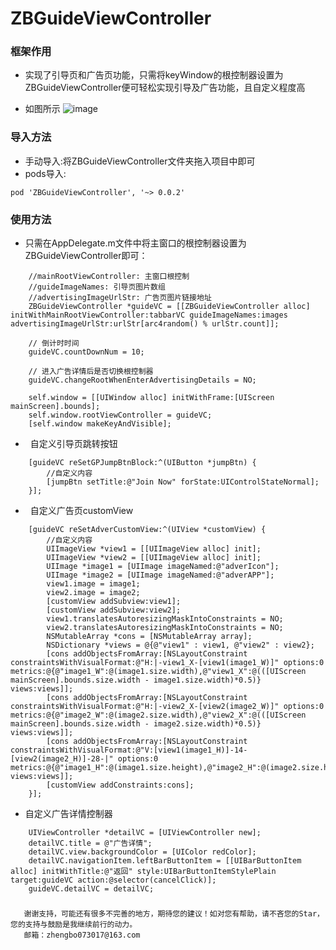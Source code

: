 # ZBGuideViewController

### 框架作用
* 实现了引导页和广告页功能，只需将keyWindow的根控制器设置为ZBGuideViewController便可轻松实现引导及广告功能，且自定义程度高

* 如图所示
![image](https://github.com/AnswerXu/ZBGuideViewControllerDemo/blob/master/ReadImages/guide.gif)


### 导入方法
* 手动导入:将ZBGuideViewController文件夹拖入项目中即可
* pods导入:
 ```
 pod 'ZBGuideViewController', '~> 0.0.2'
 ```

### 使用方法
*   只需在AppDelegate.m文件中将主窗口的根控制器设置为ZBGuideViewController即可：
```Objc 
    //mainRootViewController: 主窗口根控制
    //guideImageNames: 引导页图片数组
    //advertisingImageUrlStr: 广告页图片链接地址
    ZBGuideViewController *guideVC = [[ZBGuideViewController alloc] initWithMainRootViewController:tabbarVC guideImageNames:images advertisingImageUrlStr:urlStr[arc4random() % urlStr.count]];
    
    // 倒计时时间
    guideVC.countDownNum = 10;
    
    // 进入广告详情后是否切换根控制器
    guideVC.changeRootWhenEnterAdvertisingDetails = NO;

    self.window = [[UIWindow alloc] initWithFrame:[UIScreen mainScreen].bounds];
    self.window.rootViewController = guideVC;
    [self.window makeKeyAndVisible];
```

*   自定义引导页跳转按钮
```Objc
    [guideVC reSetGPJumpBtnBlock:^(UIButton *jumpBtn) {
        //自定义内容
        [jumpBtn setTitle:@"Join Now" forState:UIControlStateNormal];
    }];
```

*   自定义广告页customView
```Objc
    [guideVC reSetAdverCustomView:^(UIView *customView) {
        //自定义内容
        UIImageView *view1 = [[UIImageView alloc] init];
        UIImageView *view2 = [[UIImageView alloc] init];
        UIImage *image1 = [UIImage imageNamed:@"adverIcon"];
        UIImage *image2 = [UIImage imageNamed:@"adverAPP"];
        view1.image = image1;
        view2.image = image2;
        [customView addSubview:view1];
        [customView addSubview:view2];
        view1.translatesAutoresizingMaskIntoConstraints = NO;
        view2.translatesAutoresizingMaskIntoConstraints = NO;
        NSMutableArray *cons = [NSMutableArray array];
        NSDictionary *views = @{@"view1" : view1, @"view2" : view2};
        [cons addObjectsFromArray:[NSLayoutConstraint constraintsWithVisualFormat:@"H:|-view1_X-[view1(image1_W)]" options:0 metrics:@{@"image1_W":@(image1.size.width),@"view1_X":@(([UIScreen mainScreen].bounds.size.width - image1.size.width)*0.5)} views:views]];
        [cons addObjectsFromArray:[NSLayoutConstraint constraintsWithVisualFormat:@"H:|-view2_X-[view2(image2_W)]" options:0 metrics:@{@"image2_W":@(image2.size.width),@"view2_X":@(([UIScreen mainScreen].bounds.size.width - image2.size.width)*0.5)} views:views]];
        [cons addObjectsFromArray:[NSLayoutConstraint constraintsWithVisualFormat:@"V:[view1(image1_H)]-14-[view2(image2_H)]-28-|" options:0 metrics:@{@"image1_H":@(image1.size.height),@"image2_H":@(image2.size.height)} views:views]];
        [customView addConstraints:cons];
    }];
```

* 自定义广告详情控制器
```Objc
    UIViewController *detailVC = [UIViewController new];
    detailVC.title = @"广告详情";
    detailVC.view.backgroundColor = [UIColor redColor];
    detailVC.navigationItem.leftBarButtonItem = [[UIBarButtonItem alloc] initWithTitle:@"返回" style:UIBarButtonItemStylePlain target:guideVC action:@selector(cancelClick)];
    guideVC.detailVC = detailVC;
```

### 

	   谢谢支持，可能还有很多不完善的地方，期待您的建议！如对您有帮助，请不吝您的Star，您的支持与鼓励是我继续前行的动力。
	   邮箱：zhengbo073017@163.com
